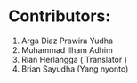 # Contributors:

1.  Arga Diaz Prawira Yudha
2.  Muhammad Ilham Adhim
3.  Rian Herlangga ( Translator )
4.  Brian Sayudha (Yang nyonto)
